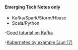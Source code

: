 
#### Emerging Tech Notes only

- Kafka/Spark/Storm/Hbase
- Scala/Python

-[Good tuturial on Kafka](http://sookocheff.com/post/kafka/kafka-in-a-nutshell/)


-[Kubernetes by example (Jun 17)](http://kubernetesbyexample.com/)


